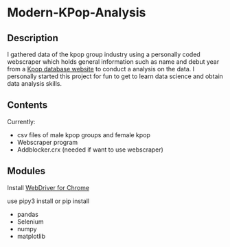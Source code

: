 # Modern-KPop-Analysis
## Description
I gathered data of the kpop group industry using a personally coded webscraper which holds general information such as name and debut year from a [Kpop database website](dbkpop.com) to conduct a analysis on the data.
I personally started this project for fun to get to learn data science and obtain data analysis skills.
## Contents 
Currently: 
- csv files of male kpop groups and female kpop
- Webscraper program
- Addblocker.crx (needed if want to use webscraper)
## Modules
Install [WebDriver for Chrome](https://chromedriver.chromium.org)

use pipy3 install or pip install 
- pandas
- Selenium
- numpy
- matplotlib
